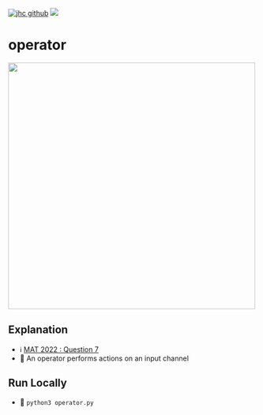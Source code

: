 [![jhc github](https://img.shields.io/badge/GitHub-jrsmth-181717.svg?style=flat&logo=github)](https://github.com/jrsmth)
<a href="https://www.python.org/"><img src="https://img.shields.io/badge/python-bea234?logo=python&logoColor=ffdd54"></a>

# operator

<img width="500" src="https://github.com/queen-of-sciences/operator/assets/34093915/a4b4cb87-cd30-44f0-8500-27b3f325a801">

## Explanation
- ℹ️ [MAT 2022 : Question 7](https://www.maths.ox.ac.uk/system/files/attachments/test22.pdf)
- 📘 An operator performs actions on an input channel

## Run Locally
<!-- - ⚙️ `pip3 install -r ./requirements.txt` -->
- 🚀 `python3 operator.py`

